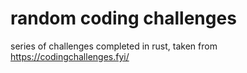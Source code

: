 # random coding challenges
series of challenges completed in rust, taken from https://codingchallenges.fyi/
